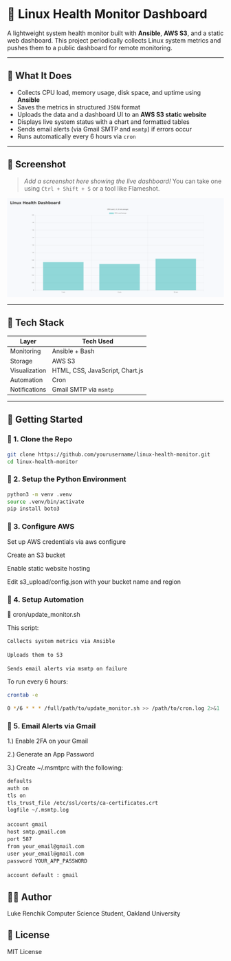# 🧠 Linux Health Monitor Dashboard

A lightweight system health monitor built with **Ansible**, **AWS S3**, and a static web dashboard. This project periodically collects Linux system metrics and pushes them to a public dashboard for remote monitoring.

---

## 🔧 What It Does

- Collects CPU load, memory usage, disk space, and uptime using **Ansible**
- Saves the metrics in structured `JSON` format
- Uploads the data and a dashboard UI to an **AWS S3 static website**
- Displays live system status with a chart and formatted tables
- Sends email alerts (via Gmail SMTP and `msmtp`) if errors occur
- Runs automatically every 6 hours via `cron`

---

## 📸 Screenshot

> _Add a screenshot here showing the live dashboard!_
> You can take one using `Ctrl + Shift + S` or a tool like Flameshot.

![Dashboard Screenshot](assets/LinuxHealth.png)

---

## 📁 Tech Stack

| Layer         | Tech Used                                   |
|---------------|---------------------------------------------|
| Monitoring    | Ansible + Bash                              |
| Storage       | AWS S3                                      |
| Visualization | HTML, CSS, JavaScript, Chart.js             |
| Automation    | Cron                                         |
| Notifications | Gmail SMTP via `msmtp`                      |

---

## 🚀 Getting Started

### 🔹 1. Clone the Repo

```bash
git clone https://github.com/yourusername/linux-health-monitor.git
cd linux-health-monitor
```

### 🔹 2. Setup the Python Environment

```bash
python3 -m venv .venv
source .venv/bin/activate
pip install boto3
```

### 🔹 3. Configure AWS

Set up AWS credentials via aws configure

Create an S3 bucket

Enable static website hosting

Edit s3_upload/config.json with your bucket name and region

### 🔹 4. Setup Automation

📄 cron/update_monitor.sh

This script:

    Collects system metrics via Ansible

    Uploads them to S3

    Sends email alerts via msmtp on failure

To run every 6 hours:

```bash
crontab -e
```

```bash
0 */6 * * * /full/path/to/update_monitor.sh >> /path/to/cron.log 2>&1
```


### 🔹 5. Email Alerts via Gmail

1.) Enable 2FA on your Gmail

2.) Generate an App Password

3.) Create ~/.msmtprc with the following:

```bash
defaults
auth on
tls on
tls_trust_file /etc/ssl/certs/ca-certificates.crt
logfile ~/.msmtp.log

account gmail
host smtp.gmail.com
port 587
from your_email@gmail.com
user your_email@gmail.com
password YOUR_APP_PASSWORD

account default : gmail
```

## 👨‍💻 Author

Luke Renchik
Computer Science Student, Oakland University

## 📄 License
MIT License